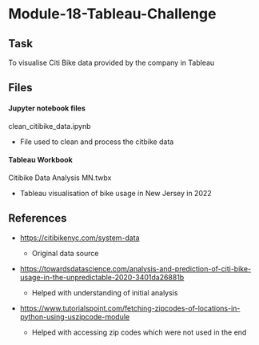 # Module-18-Tableau-Challenge

## Task
To visualise Citi Bike data provided by the company in Tableau

## Files
#### Jupyter notebook files
 clean_citibike_data.ipynb
- File used to clean and process the citbike data

#### Tableau Workbook
Citibike Data Analysis MN.twbx
 - Tableau visualisation of bike usage in New Jersey in 2022

## References
- https://citibikenyc.com/system-data
  - Original data source
 
- https://towardsdatascience.com/analysis-and-prediction-of-citi-bike-usage-in-the-unpredictable-2020-3401da26881b
  - Helped with understanding of initial analysis

- https://www.tutorialspoint.com/fetching-zipcodes-of-locations-in-python-using-uszipcode-module
  - Helped with accessing zip codes which were not used in the end 

